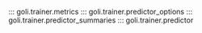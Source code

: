 ::: goli.trainer.metrics
::: goli.trainer.predictor_options
::: goli.trainer.predictor_summaries
::: goli.trainer.predictor
